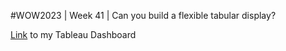 #WOW2023 | Week 41 | Can you build a flexible tabular display?

[Link](https://public.tableau.com/app/profile/amira.salama/viz/WOW2023Week41Canyoubuildaflexibletabulardisplay_16970588218960/WOW2023Week41Canyoubuildaflexibletabulardisplay) to my Tableau Dashboard
